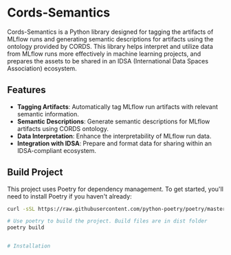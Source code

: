 # Cords-Semantics

Cords-Semantics is a Python library designed for tagging the artifacts of MLflow runs and generating semantic descriptions for artifacts using the ontology provided by CORDS. This library helps interpret and utilize data from MLflow runs more effectively in machine learning projects, and prepares the assets to be shared in an IDSA (International Data Spaces Association) ecosystem.


## Features

- **Tagging Artifacts**: Automatically tag MLflow run artifacts with relevant semantic information.
- **Semantic Descriptions**: Generate semantic descriptions for MLflow artifacts using CORDS ontology.
- **Data Interpretation**: Enhance the interpretability of MLflow run data.
- **Integration with IDSA**: Prepare and format data for sharing within an IDSA-compliant ecosystem.


## Build Project

This project uses Poetry for dependency management. To get started, you'll need to install Poetry if you haven't already:

```bash
curl -sSL https://raw.githubusercontent.com/python-poetry/poetry/master/get-poetry.py | python -

# Use poetry to build the project. Build files are in dist folder
poetry build


# Installation

